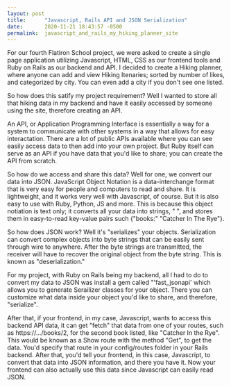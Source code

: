 ```yaml
---
layout: post
title:      "Javascript, Rails API and JSON Serialization"
date:       2020-11-21 18:43:57 -0500
permalink:  javascript_and_rails_my_hiking_planner_site
---
```


For our fourth Flatiron School project, we were asked to create a single page application utilizing Javascript, HTML, CSS as our frontend tools and Ruby on Rails as our backend and API. I decided to create a Hiking planner, where anyone can add and view Hiking Itenaries; sorted by number of likes, and categorized by city. You can even add a city if you don't see one listed.

So how does this satify my project requirement? Well I wanted to store all that hiking data in my backend and have it easily accessed by someone using the site, therefore creating an API.

An API, or Application Programming Interface is essentially a way for a system to communicate with other systems in a way that allows for easy interactation. There are a lot of public APIs available where you can see easily access data to then add into your own project. But Ruby itself can serve as an API if you have data that you'd like to share; you can create the API from scratch.

So how do we access and share this data? Well for one, we convert our data into JSON. JavaScript Object Notation is a data-interchange format that is very easy for people and computers to read and share. It is lightweight, and it works very well with Javascript, of course. But it is also easy to use with Ruby, Python, JS and more. This is because this object notiation is text only; it converts all your data into strings, " ", and stores them in easy-to-read key-value pairs such {"books:" "Catcher In The Rye"}. 

So how does JSON work? Well it's "serializes" your objects. Serialization can convert complex objects into byte strings that can be easily sent through wire to anywhere. After the byte strings are transmitted, the receiver will have to recover the original object from the byte string. This is known as "deserialization."

For my project, with Ruby on Rails being my backend, all I had to do to convert my data to JSON was install a  gem called "'fast_jsonapi' which allows you to generate Serailizer classes for your object. There you can customize what data inside your object you'd like to share, and therefore, "serialize". 

After that, if your frontend, in my case, Javascript, wants to access this backend API data, it can get  "fetch" that data from one of your routes, such as https://.../books/2, for the second book listed, like "Catcher In the Rye". This would be known as a Show route with the method "Get", to get the data.  You'd specify that route in your config/routes folder in your Rails backend. After that, you'd tell your frontend, in this case, Javascript, to convert that data into JSON information, and there you have it. Now your frontend can also actually use this data since Javascript can easily read JSON. 

